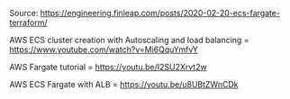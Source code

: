 Source: https://engineering.finleap.com/posts/2020-02-20-ecs-fargate-terraform/

AWS ECS cluster creation with Autoscaling and load balancing = https://www.youtube.com/watch?v=Mi6QquYmfvY

AWS Fargate tutorial = https://youtu.be/I2SU2Xrvt2w

AWS ECS Fargate with ALB = https://youtu.be/u8UBtZWnCDk

